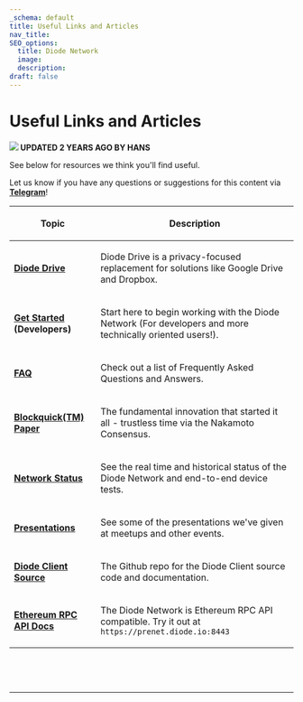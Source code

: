 ```yaml
---
_schema: default
title: Useful Links and Articles
nav_title:
SEO_options:
  title: Diode Network
  image:
  description:
draft: false
---
```

# **Useful Links and Articles**

**![](https://files.helpdocs.io/qwk5dmv7m8/other/1597308106829/hans-headshot-feb-2020-cropped.png) UPDATED 2 YEARS AGO BY HANS**

See below for resources we think you'll find useful.

Let us know if you have any questions or suggestions for this content via [**Telegram**](https://t.me/diode_chain)!

<table><thead><tr><th><p><strong>Topic</strong></p></th><th><p><strong>Description</strong></p></th></tr></thead><tbody><tr><td><p><a href="https://diode.io/solutions/app/#close"><strong>Diode Drive</strong></a></p></td><td><p>Diode Drive is a privacy-focused replacement for solutions like Google Drive and Dropbox.</p></td></tr><tr><td><p><a href="https://network.docs.diode.io/docs/using/developers-start-here/" target="_blank" rel="noopener"><strong>Get Started</strong></a> <strong>(Developers)</strong></p></td><td><p>Start here to begin working with the Diode Network (For developers and more technically oriented users!).</p></td></tr><tr><td><p><a href="https://network.docs.diode.io/docs/faq/docs-on-other-products/" target="_blank" rel="noopener"><strong>FAQ</strong></a></p></td><td><p>Check out a list of Frequently Asked Questions and Answers.</p></td></tr><tr><td><p><a href="https://eprint.iacr.org/2019/579.pdf" target="_blank" rel="noopener"><strong>Blockquick(TM) Paper</strong></a></p></td><td><p>The fundamental innovation that started it all - trustless time via the Nakamoto Consensus.</p></td></tr><tr><td><p><a href="https://diode.io/status" target="_blank" rel="noopener"><strong>Network Status</strong></a></p></td><td><p>See the real time and historical status of the Diode Network and end-to-end device tests.</p></td></tr><tr><td><p><a href="https://github.com/diodechain/presentations" target="_blank" rel="noopener"><strong>Presentations</strong></a></p></td><td><p>See some of the presentations we've given at meetups and other events.</p></td></tr><tr><td><p><a href="https://github.com/diodechain/diode_client" target="_blank" rel="noopener"><strong>Diode Client Source</strong></a></p></td><td><p>The Github repo for the Diode Client source code and documentation.</p></td></tr><tr><td><p><a href="https://eth.wiki/json-rpc/API" target="_blank" rel="noopener"><strong>Ethereum RPC API Docs</strong></a></p></td><td><p>The Diode Network is Ethereum RPC API compatible. Try it out at <code>https://prenet.diode.io:8443</code></p></td></tr></tbody></table>

&nbsp;

&nbsp;

---

&nbsp;